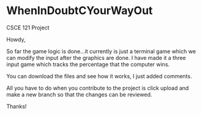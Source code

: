 # WhenInDoubtCYourWayOut
CSCE 121 Project

Howdy,

So far the game logic is done...it currently is just a terminal game which we can modify the input after the graphics are done. I have made it a three input game which tracks the percentage that the computer wins.

You can download the files and see how it works, I just added comments.

All you have to do when you contribute to the project is click upload and make a new branch so that the changes can be reviewed.

Thanks!
